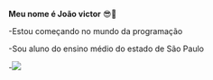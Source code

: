 **Meu nome é João victor** 😎💸

-Estou começando no mundo da programação

-Sou aluno do ensino médio do estado de São Paulo

-![](https://tenor.com/pt-BR/view/the-simpsons-homer-simpson-hiding-embarrassed-bush-gif-17685536)
